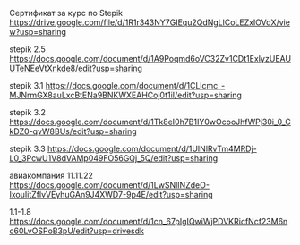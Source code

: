 Сертификат за курс по Stepik https://drive.google.com/file/d/1R1r343NY7GIEqu2QdNgLlCoLEZxIOVdX/view?usp=sharing

stepik 2.5 https://docs.google.com/document/d/1A9Poqmd6oVC32Zv1CDt1ExIyzUEAUUTeNEeVtXnkde8/edit?usp=sharing

stepik 3.1 https://docs.google.com/document/d/1CLlcmc_-MJNrmGX8auLxcBtENa9BNKWXEAHCoj0t1iI/edit?usp=sharing

stepik 3.2 https://docs.google.com/document/d/1Tk8eI0h7B1IY0wOcooJhfWPj30i_0_CkDZ0-qvW8BUs/edit?usp=sharing

stepik 3.3 https://docs.google.com/document/d/1UINlRvTm4MRDj-L0_3PcwU1V8dVAMp049FO56GQj_5Q/edit?usp=sharing

авиакомпания 11.11.22 https://docs.google.com/document/d/1LwSNlINZdeO-IxouIitZflvVEyhuGAn9J4XWD7-9p4E/edit?usp=sharing

1.1-1.8 https://docs.google.com/document/d/1cn_67pIgIQwiWjPDVKRicfNcf23M6nc60LvOSPoB3pU/edit?usp=drivesdk
